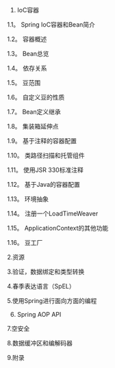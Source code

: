 1. IoC容器

1.1。 Spring IoC容器和Bean简介

1.2。 容器概述

1.3。 Bean总览

1.4。 依存关系

1.5。 豆范围

1.6。 自定义豆的性质

1.7。 Bean定义继承

1.8。 集装箱延伸点

1.9。 基于注释的容器配置

1.10。 类路径扫描和托管组件

1.11。 使用JSR 330标准注释

1.12。 基于Java的容器配置

1.13。 环境抽象

1.14。 注册一个LoadTimeWeaver

1.15。 ApplicationContext的其他功能

1.16。 豆工厂

2.资源

3.验证，数据绑定和类型转换

4.春季表达语言（SpEL）

5.使用Spring进行面向方面的编程

6. Spring AOP API

7.空安全

8.数据缓冲区和编解码器

9.附录